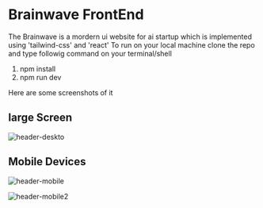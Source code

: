 # Brainwave FrontEnd
The Brainwave is a mordern ui website for ai startup which is implemented using 'tailwind-css' and 'react'
To run on your local machine clone the repo and type followig command on your terminal/shell
1. npm install
2. npm run dev

Here are some screenshots of it
## large Screen
![header-deskto](https://github.com/user-attachments/assets/13bb56d4-0a1a-4b88-b0aa-bec2b4817564)

## Mobile Devices
![header-mobile](https://github.com/user-attachments/assets/d20e9943-e916-4918-8dcd-7f95639417ad)


![header-mobile2](https://github.com/user-attachments/assets/9af0be0b-18fb-4511-a66d-6964eae3a2ed)
